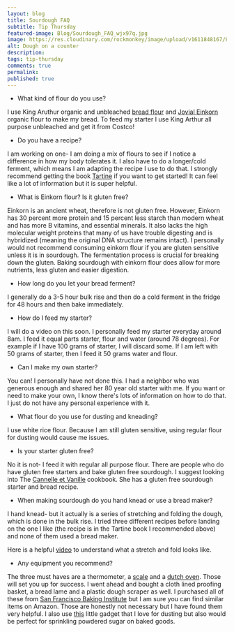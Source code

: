 ```yaml
---
layout: blog
title: Sourdough FAQ
subtitle: Tip Thursday
featured-image: Blog/Sourdough_FAQ_wjx97q.jpg
image: https://res.cloudinary.com/rockmonkey/image/upload/v1611848167/Blog/Sourdough_FAQ_wjx97q.jpg
alt: Dough on a counter
description:
tags: tip-thursday
comments: true
permalink:
published: true
---
```



* What kind of flour do you use?

I use King Aruthur organic and unbleached [bread flour](https://www.amazon.com/gp/product/B00374VKM8/ref=as_li_qf_asin_il_tl?ie=UTF8&tag=h3withlaura-20&creative=9325&linkCode=as2&creativeASIN=B00374VKM8&linkId=7a15a59c2d9628dd82f31b159076924a) and [Jovial Einkorn](https://www.amazon.com/gp/product/B01KQXOR1S/ref=as_li_qf_asin_il_tl?ie=UTF8&tag=h3withlaura-20&creative=9325&linkCode=as2&creativeASIN=B01KQXOR1S&linkId=ee1dfb89b72e8c92fbd9d0535d965a1b) organic flour to make my bread. To feed my starter I use King Arthur all purpose unbleached and get it from Costco!

* Do you have a recipe?

I am working on one- I am doing a mix of flours to see if I notice a difference in how my body tolerates it. I also have to do a longer/cold ferment, which means I am adapting the recipe I use to do that.
I strongly recommend getting the book [Tartine](https://www.amazon.com/gp/product/0811870413/ref=as_li_qf_asin_il_tl?ie=UTF8&tag=h3withlaura-20&creative=9325&linkCode=as2&creativeASIN=0811870413&linkId=231a05cc9181bd1fd450cde7bed81fe3) if you want to get started! It can feel like a lot of information but it is super helpful.

* What is Einkorn flour? Is it gluten free?

Einkorn is an ancient wheat, therefore is not gluten free. However, Einkorn has 30 percent more protein and 15 percent less starch than modern wheat and has more B vitamins, and essential minerals. It also lacks the high molecular weight proteins that many of us have trouble digesting and is hybridized (meaning the original DNA structure remains intact).
I personally would not recommend consuming einkorn flour if you are gluten sensitive unless it is in sourdough. The fermentation process is crucial for breaking down the gluten. Baking sourdough with einkorn flour does allow for more nutrients, less gluten and easier digestion.

* How long do you let your bread ferment?

I generally do a 3-5 hour bulk rise and then do a cold ferment in the fridge for 48 hours and then bake immediately.

* How do I feed my starter?

I will do a video on this soon. I personally feed my starter everyday around 8am. I feed it equal parts starter, flour and water (around 78 degrees).
For example if I have 100 grams of starter, I will discard some. If I am left with 50 grams of starter, then I feed it 50 grams water and flour.

* Can I make my own starter?

You can! I personally have not done this. I had a neighbor who was generous enough and shared her 80 year old starter with me. If you want or need to make your own, I know there's lots of information on how to do that. I just do not have any personal experience with it.

* What flour do you use for dusting and kneading?

I use white rice flour. Because I am still gluten sensitive, using regular flour for dusting would cause me issues.

* Is your starter gluten free?

No it is not- I feed it with regular all purpose flour. There are people who do have gluten free starters and bake gluten free sourdough. I suggest looking into The [Cannelle et Vanille](https://www.amazon.com/gp/product/1632172003/ref=as_li_qf_asin_il_tl?ie=UTF8&tag=h3withlaura-20&creative=9325&linkCode=as2&creativeASIN=1632172003&linkId=fd1550f3d10e44b903ad532bf9c64ac6) cookbook. She has a gluten free sourdough starter and bread recipe.

* When making sourdough do you hand knead or use a bread maker?

I hand knead- but it actually is a series of stretching and folding the dough, which is done in the bulk rise. I tried three different recipes before landing on the one I like (the recipe is in the Tartine book I recommended above) and none of them used a bread maker.

Here is a helpful [video](https://www.google.com/url?q=https://www.theclevercarrot.com/2020/05/how-to-stretch-and-fold-sourdough/&sa=D&ust=1611850009877000&usg=AOvVaw02euG8nTl7GAlUtfzvrE7H) to understand what a stretch and fold looks like.

* Any equipment you recommend?

The three must haves are a thermometer, a [scale](https://www.amazon.com/gp/product/B08DFCZXMC/ref=as_li_qf_asin_il_tl?ie=UTF8&tag=h3withlaura-20&creative=9325&linkCode=as2&creativeASIN=B08DFCZXMC&linkId=e5597d6a20d16925e793d255b41c2d10) and a [dutch oven](https://www.amazon.com/gp/product/B08DFCZXMC/ref=as_li_qf_asin_il_tl?ie=UTF8&tag=h3withlaura-20&creative=9325&linkCode=as2&creativeASIN=B08DFCZXMC&linkId=e5597d6a20d16925e793d255b41c2d10). Those will set you up for success. I went ahead and bought a cloth lined proofing basket, a bread lame and a plastic dough scraper as well. I purchased all of these from [San Francisco Baking Institute](https://sfbi.com/shop/) but I am sure you can find similar items on Amazon. Those are honestly not necessary but I have found them very helpful.
I also use [this](https://www.amazon.com/gp/product/B00NSQF7N8/ref=as_li_qf_asin_il_tl?ie=UTF8&tag=h3withlaura-20&creative=9325&linkCode=as2&creativeASIN=B00NSQF7N8&linkId=452cf8ddad1062df63b2ab31c56dad52) little gadget that I love for dusting but also would be perfect for sprinkling powdered sugar on baked goods.  
